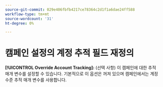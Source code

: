 ```yaml
---
source-git-commit: 029e406fbfb4217ce78364c2d1f1a6dae24ff588
workflow-type: tm+mt
source-wordcount: '31'
ht-degree: 0%

---
```

# 캠페인 설정의 계정 추적 필드 재정의

**[!UICONTROL Override Account Tracking]:** (선택 사항) 이 캠페인에 대한 추적 매개 변수를 설정할 수 있습니다. 기본적으로 이 옵션은 꺼져 있으며 캠페인에서는 계정 수준 추적 매개 변수를 사용합니다.
